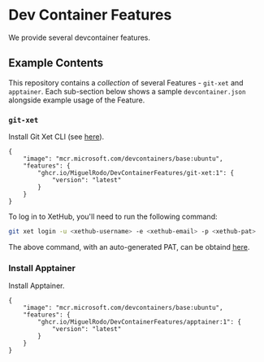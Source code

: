 # Dev Container Features

We provide several devcontainer features.

## Example Contents

This repository contains a _collection_ of several Features - `git-xet` and `apptainer`.
Each sub-section below shows a sample `devcontainer.json` alongside example usage of the Feature.

### `git-xet`

Install Git Xet CLI (see [here](https://xethub.com/assets/docs/getting-started/install)).

```jsonc
{
    "image": "mcr.microsoft.com/devcontainers/base:ubuntu",
    "features": {
        "ghcr.io/MiguelRodo/DevContainerFeatures/git-xet:1": {
            "version": "latest"
        }
    }
}
```

To log in to XetHub, you'll need to run the following command:

```bash
git xet login -u <xethub-username> -e <xethub-email> -p <xethub-pat> 
```

The above command, with an auto-generated PAT, can be obtaind [here](https://xethub.com/user/settings/pat).


### Install Apptainer

Install Apptainer.

```jsonc
{
    "image": "mcr.microsoft.com/devcontainers/base:ubuntu",
    "features": {
        "ghcr.io/MiguelRodo/DevContainerFeatures/apptainer:1": {
            "version": "latest"
        }
    }
}
```
